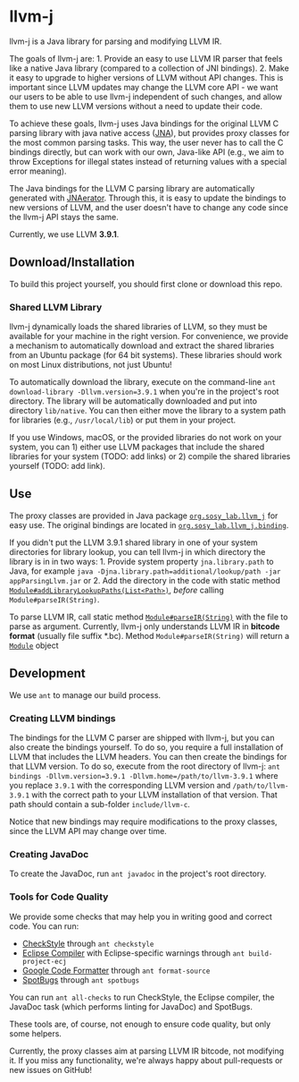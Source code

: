 # llvm-j

llvm-j is a Java library for parsing and modifying LLVM IR.

The goals of llvm-j are:
    1. Provide an easy to use LLVM IR parser that feels like a native Java
      library (compared to a collection of JNI bindings).
    2. Make it easy to upgrade to higher versions of LLVM without API changes.
      This is important since LLVM updates may change the LLVM core API -
      we want our users to be able to use llvm-j independent of such changes,
      and allow them to use new LLVM versions without a need to update their code.

To achieve these goals, llvm-j uses Java bindings for the original LLVM C parsing library with java native access ([JNA](https://github.com/java-native-access/jna)),
but provides proxy classes for the most common parsing tasks.
This way, the user never has to call the C bindings directly,
but can work with our own, Java-like API (e.g., we aim to throw Exceptions
for illegal states instead of returning values with a special error meaning).

The Java bindings for the LLVM C parsing library are automatically
generated with [JNAerator](https://github.com/nativelibs4java/JNAerator).
Through this, it is easy to update the bindings to new versions of LLVM,
and the user doesn't have to change any code since the llvm-j API stays
the same.

Currently, we use LLVM **3.9.1**.

## Download/Installation

To build this project yourself, you should first clone or download
this repo.

### Shared LLVM Library
llvm-j dynamically loads the shared libraries of LLVM, so they must be available
for your machine in the right version.
For convenience, we provide a mechanism to automatically download and extract
the shared libraries from an Ubuntu package (for 64 bit systems).
These libraries should work on most Linux distributions, not just Ubuntu!

To automatically download the library, execute on the command-line
`ant download-library -Dllvm.version=3.9.1`
when you're in the project's root directory.
The library will be automatically downloaded and put into directory
`lib/native`.
You can then either move the library to a system path for libraries (e.g., `/usr/local/lib`) or put them in your project.

If you use Windows, macOS, or the provided libraries do not work on your system,
you can 1) either use LLVM packages that include the shared libraries for your system (TODO: add links)
or 2) compile the shared libraries yourself (TODO: add link).

## Use

The proxy classes are provided in Java package [`org.sosy_lab.llvm_j`](ADDLINK) for easy use.
The original bindings are located in [`org.sosy_lab.llvm_j.binding`](ADDLINK).

If you didn't put the LLVM 3.9.1 shared library in one of your system directories
for library lookup,
you can tell llvm-j in which directory the library is in in two ways:
    1. Provide system property `jna.library.path` to Java, for example
       `java -Djna.library.path=additional/lookup/path -jar appParsingLlvm.jar`
       or
    2. Add the directory in the code
       with static method [`Module#addLibraryLookupPaths(List<Path>)`](ADDLINK),
       *before* calling `Module#parseIR(String)`.

To parse LLVM IR, call static method [`Module#parseIR(String)`](ADDLINK) with
the file to parse as argument.
Currently, llvm-j only understands LLVM IR in **bitcode format**
(usually file suffix *.bc).
Method `Module#parseIR(String)` will return a [`Module`](ADDLINK) object

## Development

We use `ant` to manage our build process.

### Creating LLVM bindings 

The bindings for the LLVM C parser are shipped with llvm-j,
but you can also create the bindings yourself.
To do so, you require a full installation of LLVM that includes the LLVM headers.
You can then create the bindings for that LLVM version.
To do so, execute from the root directory of llvm-j:
    `ant bindings -Dllvm.version=3.9.1 -Dllvm.home=/path/to/llvm-3.9.1`
where you replace `3.9.1` with the corresponding LLVM version
and `/path/to/llvm-3.9.1` with the correct path to your LLVM installation
of that version.
That path should contain a sub-folder `include/llvm-c`.

Notice that new bindings may require modifications to the proxy classes,
since the LLVM API may change over time.

### Creating JavaDoc

To create the JavaDoc, run `ant javadoc` in the project's root directory.

### Tools for Code Quality

We provide some checks that may help you in writing good and correct code.
You can run: 
  * [CheckStyle](ADDLINK) through `ant checkstyle`
  * [Eclipse Compiler](ADDLINK) with Eclipse-specific warnings
      through `ant build-project-ecj`
  * [Google Code Formatter](ADDLINK) through `ant format-source`
  * [SpotBugs](ADDLINK) through `ant spotbugs`

You can run `ant all-checks` to run CheckStyle, the Eclipse compiler, the JavaDoc
task (which performs linting for JavaDoc) and SpotBugs.

These tools are, of course, not enough to ensure code quality, but only some
helpers.


Currently, the proxy classes aim at parsing LLVM IR bitcode, not modifying it.
If you miss any functionality, we're always happy about pull-requests
or new issues on GitHub!
